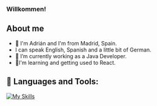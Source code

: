 ### Willkommen! 

## About me
- 👋 I'm Adrián and I'm from Madrid, Spain.
- I can speak English, Spanish and a little bit of German.
- 🔭 I’m currently working as a Java Developer.
- 🌱I'm learning and getting used to React.

## 🧰 Languages and Tools:
<p align="center">

[![My Skills](https://skills.thijs.gg/icons?i=js,html,css,wasm)](https://skills.thijs.gg)
</p>

<!-- 
go to this website to add more icons:
https://reactjsexample.com/skill-icons-beautiful-skills-icons-for-your-github-readme/
-->



<!-- 
## Top Used Languages
![Top Langs](https://github-readme-stats.vercel.app/api/top-langs/?username=adrianmartin-consuegraj&theme=tokyonight)
-->

<!-- 
this line it's for the visitor counter
![](https://visitor-badge.laobi.icu/badge?page_id=CharalambosIoannou.adrianmartin-consuegraj)
-->

<!--
==========================================================
Ideas:
- 🔭 I’m currently working on ...
- 🌱 I’m currently learning ...
- 👯 I’m looking to collaborate on ...
- 🤔 I’m looking for help with ...
- 💬 Ask me about ...
- 📫 How to reach me: ...
- 😄 Pronouns: ...
- ⚡ Fun fact: ...
-->
